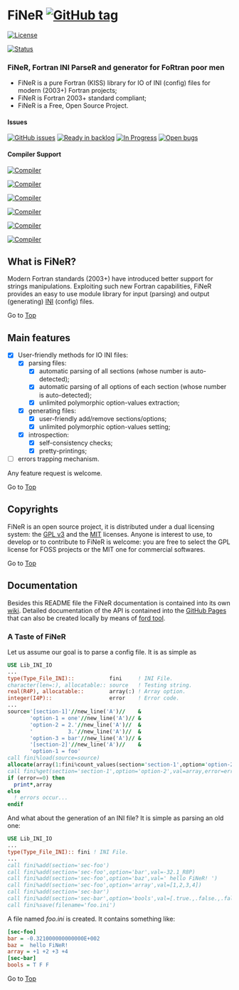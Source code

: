 <a name="top"></a>

# FiNeR [![GitHub tag](https://img.shields.io/github/tag/szaghi/FiNeR.svg)]()

[![License](https://img.shields.io/badge/license-GNU%20GeneraL%20Public%20License%20v3%20,%20GPLv3-blue.svg)]()

[![Status](https://img.shields.io/badge/status-stable-brightgreen.svg)]()

### FiNeR, Fortran INI ParseR and generator for FoRtran poor men

+ FiNeR is a pure Fortran (KISS) library for IO of INI (config) files for modern (2003+) Fortran projects;
+ FiNeR is Fortran 2003+ standard compliant;
+ FiNeR is a Free, Open Source Project.

#### Issues
[![GitHub issues](https://img.shields.io/github/issues/szaghi/FiNeR.svg)]()
[![Ready in backlog](https://badge.waffle.io/szaghi/FiNeR.png?label=ready&title=Ready)](https://waffle.io/szaghi/FiNeR)
[![In Progress](https://badge.waffle.io/szaghi/FiNeR.png?label=in%20progress&title=In%20Progress)](https://waffle.io/szaghi/FiNeR)
[![Open bugs](https://badge.waffle.io/szaghi/FiNeR.png?label=bug&title=Open%20Bugs)](https://waffle.io/szaghi/FiNeR)

#### Compiler Support
[![Compiler](https://img.shields.io/badge/GNU%20Gfortran%20Compiler-build%20fail%20with%20v4.9.x-orange.svg)]()

[![Compiler](https://img.shields.io/badge/Intel%20Fortran%20Compiler-build%20pass%20with%20v12.x+-brightgreen.svg)]()

[![Compiler](https://img.shields.io/badge/IBM%20XL%20Fortran%20Compiler-not%20tested-yellow.svg)]()

[![Compiler](https://img.shields.io/badge/g95%20Fortran%20Compiler-not%20tested-yellow.svg)]()

[![Compiler](https://img.shields.io/badge/NAG%20Fortran%20Compiler-not%20tested-yellow.svg)]()

[![Compiler](https://img.shields.io/badge/PGI%20Fortran%20Compiler-not%20tested-yellow.svg)]()

## What is FiNeR?

Modern Fortran standards (2003+) have introduced better support for strings manipulations. Exploiting such new Fortran capabilities, FiNeR provides an easy to use module library for input (parsing) and output (generating) [INI](http://en.wikipedia.org/wiki/INI_file) (config) files.

Go to [Top](#top)

## Main features

* [X] User-friendly methods for IO INI files:
    * [x] parsing files:
        * [x] automatic parsing of all sections (whose number is auto-detected);
        * [x] automatic parsing of all options of each section (whose number is auto-detected);
        * [x] unlimited polymorphic option-values extraction;
    * [x] generating files:
        * [x] user-friendly add/remove sections/options;
        * [x] unlimited polymorphic option-values setting;
    * [x] introspection:
        * [x] self-consistency checks;
        * [x] pretty-printings;
* [ ] errors trapping mechanism.

Any feature request is welcome.

Go to [Top](#top)

## Copyrights

FiNeR is an open source project, it is distributed under a dual licensing system: the [GPL v3](http://www.gnu.org/licenses/gpl-3.0.html) and the [MIT](http://opensource.org/licenses/MIT) licenses. Anyone is interest to use, to develop or to contribute to FiNeR is welcome: you are free to select the GPL license for FOSS projects or the MIT one for commercial softwares.

Go to [Top](#top)

## Documentation

Besides this README file the FiNeR documentation is contained into its own [wiki](https://github.com/szaghi/FiNeR/wiki). Detailed documentation of the API is contained into the [GitHub Pages](http://szaghi.github.io/FiNeR/index.html) that can also be created locally by means of [ford tool](https://github.com/cmacmackin/ford).

### A Taste of FiNeR
Let us assume our goal is to parse a config file. It is as simple as
```fortran
USE Lib_INI_IO
...
type(Type_File_INI)::           fini     ! INI File.
character(len=:), allocatable:: source   ! Testing string.
real(R4P), allocatable::        array(:) ! Array option.
integer(I4P)::                  error    ! Error code.
...
source='[section-1]'//new_line('A')//    &
       'option-1 = one'//new_line('A')// &
       'option-2 = 2.'//new_line('A')//  &
       '           3.'//new_line('A')//  &
       'option-3 = bar'//new_line('A')// &
       '[section-2]'//new_line('A')//    &
       'option-1 = foo'
call fini%load(source=source)
allocate(array(1:fini%count_values(section='section-1',option='option-2')))
call fini%get(section='section-1',option='option-2',val=array,error=error)
if (error==0) then
  print*,array
else
  ! errors occur...
endif
```
And what about the generation of an INI file? It is simple as parsing an old one:
```fortran
USE Lib_INI_IO
...
type(Type_File_INI):: fini ! INI File.
...
call fini%add(section='sec-foo')
call fini%add(section='sec-foo',option='bar',val=-32.1_R8P)
call fini%add(section='sec-foo',option='baz',val=' hello FiNeR! ')
call fini%add(section='sec-foo',option='array',val=[1,2,3,4])
call fini%add(section='sec-bar')
call fini%add(section='sec-bar',option='bools',val=[.true.,.false.,.false.])
call fini%save(filename='foo.ini')
```
A file named *foo.ini* is created. It contains something like:
```ini
[sec-foo]
bar = -0.321000000000000E+002
baz =  hello FiNeR!
array = +1 +2 +3 +4
[sec-bar]
bools = T F F
```

Go to [Top](#top)

